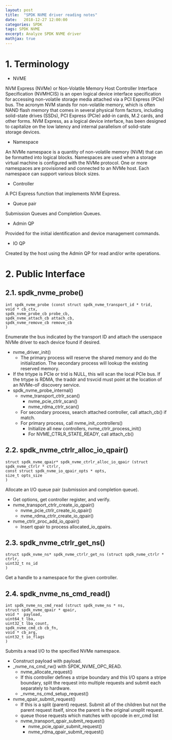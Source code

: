 ```yaml
---
layout: post
title:  "SPDK NVME driver reading notes"
date:   2018-12-27 12:00:00
categories: SPDK
tags: SPDK NVME
excerpt: Analyze SPDK NVME driver
mathjax: true
---
```

# 1. Terminology
* NVME

NVM Express (NVMe) or Non-Volatile Memory Host Controller Interface Specification (NVMHCIS) is an open logical device interface specification for accessing non-volatile storage media attached via a PCI Express (PCIe) bus. The acronym NVM stands for non-volatile memory, which is often NAND flash memory that comes in several physical form factors, including solid-state drives (SSDs), PCI Express (PCIe) add-in cards, M.2 cards, and other forms. NVM Express, as a logical device interface, has been designed to capitalize on the low latency and internal parallelism of solid-state storage devices.

* Namespace

An NVMe namespace is a quantity of non-volatile memory (NVM) that can be formatted into logical blocks. Namespaces are used when a storage virtual machine is configured with the NVMe protocol. One or more namespaces are provisioned and connected to an NVMe host. Each namespace can support various block sizes.

* Controller

A PCI Express function that implements NVM Express.

* Queue pair

Submission Queues and Completion Queues.

* Admin QP

Provided for the initial identification and device management commands.

* IO QP

Created by the host using the Admin QP for read and/or write operations. 

# 2. Public Interface
## 2.1. spdk_nvme_probe()
```
int spdk_nvme_probe (const struct spdk_nvme_transport_id * trid,
void * cb_ctx,
spdk_nvme_probe_cb probe_cb,
spdk_nvme_attach_cb attach_cb,
spdk_nvme_remove_cb remove_cb 
)
```
Enumerate the bus indicated by the transport ID and attach the userspace NVMe driver to each device found if desired.
* nvme_driver_init()
   * The primary process will reserve the shared memory and do the initialization. The secondary process will lookup the existing reserved memory.
* If the trtype is PCIe or trid is NULL, this will scan the local PCIe bus. If the trtype is RDMA, the traddr and trsvcid must point at the location of an NVMe-oF discovery service.
* spdk_nvme_probe_internal()
   * nvme_transport_ctrlr_scan()
      * nvme_pcie_ctrlr_scan()
      * nvme_rdma_ctrlr_scan()
   * For secondary process, search attached controller, call attach_cb() if match.
   * For primary process, call nvme_init_controllers()
      * Initialize all new controllers, nvme_ctrlr_process_init()
      * For NVME_CTRLR_STATE_READY, call attach_cb()

## 2.2. spdk_nvme_ctrlr_alloc_io_qpair()
```
struct spdk_nvme_qpair* spdk_nvme_ctrlr_alloc_io_qpair (struct spdk_nvme_ctrlr * ctrlr,
const struct spdk_nvme_io_qpair_opts * opts,
size_t opts_size 
)
```
Allocate an I/O queue pair (submission and completion queue).
* Get options, get controller register, and verify.
* nvme_transport_ctrlr_create_io_qpair()
   * nvme_pcie_ctrlr_create_io_qpair()
   * nvme_rdma_ctrlr_create_io_qpair()
* nvme_ctrlr_proc_add_io_qpair()
   * Insert qpair to process allocated_io_qpairs.

## 2.3. spdk_nvme_ctrlr_get_ns()
```
struct spdk_nvme_ns* spdk_nvme_ctrlr_get_ns (struct spdk_nvme_ctrlr * ctrlr,
uint32_t ns_id 
)
```
Get a handle to a namespace for the given controller.

## 2.4. spdk_nvme_ns_cmd_read()
```
int spdk_nvme_ns_cmd_read (struct spdk_nvme_ns * ns,
struct spdk_nvme_qpair * qpair,
void * 	payload,
uint64_t lba,
uint32_t lba_count,
spdk_nvme_cmd_cb cb_fn,
void * cb_arg,
uint32_t io_flags 
)
```
Submits a read I/O to the specified NVMe namespace.
* Construct payload with payload.
* _nvme_ns_cmd_rw() with SPDK_NVME_OPC_READ.
   * nvme_allocate_request()
   * If this controller defines a stripe boundary and this I/O spans a stripe boundary, split the request into multiple requests and submit each separately to hardware.
   * _nvme_ns_cmd_setup_request()
* nvme_qpair_submit_request()
   * If this is a split (parent) request. Submit all of the children but not the parent request itself, since the parent is the original unsplit request.
   * queue those requests which matches with opcode in err_cmd list
   * nvme_transport_qpair_submit_request()
      * nvme_pcie_qpair_submit_request()
      * nvme_rdma_qpair_submit_request()


